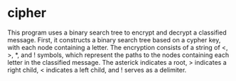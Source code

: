 # cipher
This program uses a binary search tree to encrypt and decrypt a classified message. First, it constructs a binary search tree based on a cypher key, with each node containing a letter. The encryption consists of a string of <, >, *, and ! symbols, which represent the paths to the nodes containing each letter in the classified message. The asterick indicates a root, > indicates a right child, < indicates a left child, and ! serves as a delimiter.
